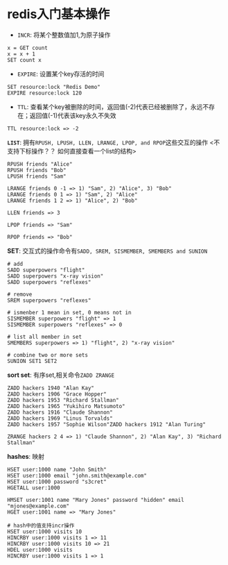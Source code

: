 redis入门基本操作
========

* `INCR`: 将某个整数值加1,为原子操作  
``` 
x = GET count
x = x + 1
SET count x
```
* `EXPIRE`: 设置某个key存活的时间   
``` 
SET resource:lock "Redis Demo"
EXPIRE resource:lock 120
```
* `TTL`: 查看某个key被删除的时间，返回值(-2)代表已经被删除了，永远不存在；返回值(-1)代表该key永久不失效
``` 
TTL resource:lock => -2
```

**`LIST`**: 拥有`RPUSH, LPUSH, LLEN, LRANGE, LPOP, and RPOP`这些交互的操作
<不支持下标操作？？ 如何直接查看一个list的结构>
``` 
RPUSH friends "Alice"
RPUSH friends "Bob"
LPUSH friends "Sam"

LRANGE friends 0 -1 => 1) "Sam", 2) "Alice", 3) "Bob"
LRANGE friends 0 1 => 1) "Sam", 2) "Alice"
LRANGE friends 1 2 => 1) "Alice", 2) "Bob"

LLEN friends => 3

LPOP friends => "Sam"

RPOP friends => "Bob"
```
**SET**: 交互式的操作命令有`SADD, SREM, SISMEMBER, SMEMBERS and SUNION`

``` 
# add
SADD superpowers "flight"
SADD superpowers "x-ray vision"
SADD superpowers "reflexes"

# remove 
SREM superpowers "reflexes"

# ismenber 1 mean in set, 0 means not in 
SISMEMBER superpowers "flight" => 1
SISMEMBER superpowers "reflexes" => 0

# list all member in set
SMEMBERS superpowers => 1) "flight", 2) "x-ray vision"
    
# combine two or more sets
SUNION SET1 SET2
```

**sort set**: 有序set,相关命令`ZADD ZRANGE`
``` 
ZADD hackers 1940 "Alan Kay"
ZADD hackers 1906 "Grace Hopper"
ZADD hackers 1953 "Richard Stallman"
ZADD hackers 1965 "Yukihiro Matsumoto"
ZADD hackers 1916 "Claude Shannon"
ZADD hackers 1969 "Linus Torvalds"
ZADD hackers 1957 "Sophie Wilson"ZADD hackers 1912 "Alan Turing"

ZRANGE hackers 2 4 => 1) "Claude Shannon", 2) "Alan Kay", 3) "Richard Stallman"
```

**hashes**: 映射
``` 
HSET user:1000 name "John Smith"
HSET user:1000 email "john.smith@example.com"
HSET user:1000 password "s3cret"
HGETALL user:1000

HMSET user:1001 name "Mary Jones" password "hidden" email "mjones@example.com"
HGET user:1001 name => "Mary Jones"

# hash中的值支持incr操作
HSET user:1000 visits 10
HINCRBY user:1000 visits 1 => 11
HINCRBY user:1000 visits 10 => 21
HDEL user:1000 visits
HINCRBY user:1000 visits 1 => 1
```



